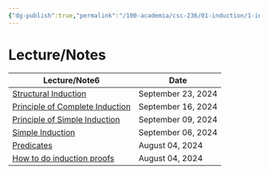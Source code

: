 ```yaml
---
{"dg-publish":true,"permalink":"/100-academia/csc-236/01-induction/1-induction/","tags":["#cs","#module","#university"],"created":"2024-08-04T19:03:37.000-04:00","updated":"2024-09-28T22:08:34.000-04:00"}
---
```



# Lecture/Notes

<div><table class="dataview table-view-table"><thead class="table-view-thead"><tr class="table-view-tr-header"><th class="table-view-th"><span>Lecture/Note</span><span class="dataview small-text">6</span></th><th class="table-view-th"><span>Date</span></th></tr></thead><tbody class="table-view-tbody"><tr><td><span><a data-tooltip-position="top" aria-label="100 Academia/CSC236/01 Induction/Structural Induction.md" data-href="100 Academia/CSC236/01 Induction/Structural Induction.md" href="100 Academia/CSC236/01 Induction/Structural Induction.md" class="internal-link" target="_blank" rel="noopener">Structural Induction</a></span></td><td>September 23, 2024</td></tr><tr><td><span><a data-tooltip-position="top" aria-label="100 Academia/CSC236/01 Induction/Principle of Complete Induction.md" data-href="100 Academia/CSC236/01 Induction/Principle of Complete Induction.md" href="100 Academia/CSC236/01 Induction/Principle of Complete Induction.md" class="internal-link" target="_blank" rel="noopener">Principle of Complete Induction</a></span></td><td>September 16, 2024</td></tr><tr><td><span><a data-tooltip-position="top" aria-label="100 Academia/CSC236/01 Induction/Principle of Simple Induction.md" data-href="100 Academia/CSC236/01 Induction/Principle of Simple Induction.md" href="100 Academia/CSC236/01 Induction/Principle of Simple Induction.md" class="internal-link" target="_blank" rel="noopener">Principle of Simple Induction</a></span></td><td>September 09, 2024</td></tr><tr><td><span><a data-tooltip-position="top" aria-label="100 Academia/CSC236/01 Induction/Simple Induction.md" data-href="100 Academia/CSC236/01 Induction/Simple Induction.md" href="100 Academia/CSC236/01 Induction/Simple Induction.md" class="internal-link" target="_blank" rel="noopener">Simple Induction</a></span></td><td>September 06, 2024</td></tr><tr><td><span><a data-tooltip-position="top" aria-label="100 Academia/CSC236/01 Induction/Predicates.md" data-href="100 Academia/CSC236/01 Induction/Predicates.md" href="100 Academia/CSC236/01 Induction/Predicates.md" class="internal-link" target="_blank" rel="noopener">Predicates</a></span></td><td>August 04, 2024</td></tr><tr><td><span><a data-tooltip-position="top" aria-label="100 Academia/CSC236/01 Induction/How to do induction proofs.md" data-href="100 Academia/CSC236/01 Induction/How to do induction proofs.md" href="100 Academia/CSC236/01 Induction/How to do induction proofs.md" class="internal-link" target="_blank" rel="noopener">How to do induction proofs</a></span></td><td>August 04, 2024</td></tr></tbody></table></div>
